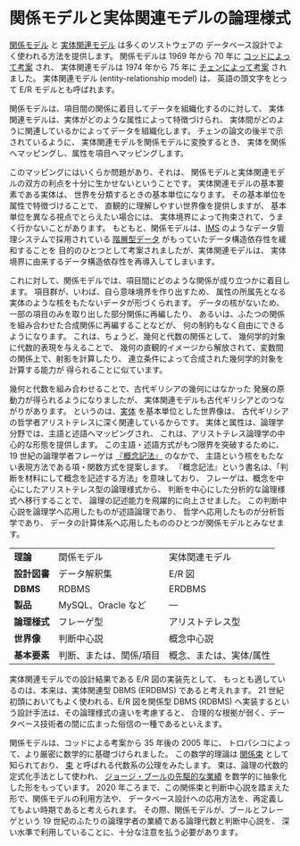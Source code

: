 # 関係モデルと実体関連モデルの論理様式

[関係モデル] と [実体関連モデル] は多くのソストウェアの
データベース設計でよく使われる方法を提供します。
関係モデルは 1969 年から 70 年に [コッドによって考案] され、
実体関連モデルは 1974 年から 75 年に [チェンによって考案] されました。
実体関連モデル (entity-relationship model) は、
英語の頭文字をとって E/R モデルとも呼ばれます。

関係モデルは、項目間の関係に着目してデータを組織化するのに対して、
実体関連モデルは、実体がどのような属性によって特徴づけられ、
実体間がどのように関連しているかによってデータを組織化します。
チェンの論文の後半で示されているように、
実体関連モデルを関係モデルに変換するとき、
実体を関係へマッピングし、属性を項目へマッピングします。

このマッピングにはいくらか問題があり、それは、
関係モデルと実体関連モデルの双方の利点を十分に生かせないということです。
実体関連モデルの基本要素である実体は、
世界を分類するときの基本単位になります。
その基本単位を属性で特徴づけることで、
直観的に理解しやすい世界像を提供しますが、
基本単位を異なる視点でとらえたい場合には、
実体境界によって拘束されて、うまく行かないことがあります。
もともと、関係モデルは、[IMS] のようなデータ管理システムで採用されている
[階層型データ] がもっていたデータ構造依存性を緩和することを
目的のひとつとして考案されましたが、実体関連モデルは、
実体境界に由来するデータ構造依存性を再導入してしまいます。

これに対して、関係モデルでは、項目間にどのような関係が成り立つかに着目します。
項目群が、いわば、自ら意味境界を作り出すため、
属性の所属先となる実体のような核をもたないデータが形づくられます。
データの核がないため、一部の項目のみを取り出した部分関係に再編したり、
あるいは、ふたつの関係を組み合わせた合成関係に再編することなどが、
何の制約もなく自由にできるようになります。
これは、ちょうど、幾何と代数の関係として、
幾何学的対象に代数的表現を与えることで、
幾何の直観的イメージから解放されて、変数間の関係上で、射影を計算したり、
連立条件によって合成された幾何学的対象を計算する能力が
得られることに似ています。

幾何と代数を組み合わせることで、古代ギリシアの幾何にはなかった
発展の原動力が得られるようになりましたが、
実体関連モデルも古代ギリシアとのつながりがあります。
というのは、[実体] を基本単位とした世界像は、
古代ギリシアの哲学者アリストテレスに深く関連しているからです。
実体と属性は、論理学分野では、主語と述語へマッピングされ、
これは、アリストテレス論理学の中心的な形態を提供します。
この主語・述語方式がもつ限界を突破するために、
19 世紀の論理学者フレーゲは [『概念記法』] のなかで、
主語という核をもたない表現方法である項・関数方式を提案します。
『概念記法』という書名は、「判断を材料にして概念を記述する方法」を意味しており、
フレーゲは、概念を中心にしたアリストテレス型の論理様式から、
判断を中心にした分析的な論理様式へ移行することで、
論理の記述能力を飛躍的に向上させました。
この判断中心説を論理学へ応用したものが述語論理であり、
哲学へ応用したものが分析哲学であり、
データの計算体系へ応用したもののひとつが関係モデルとみなせます。

| | | |
|----------|------------|----------------|
| **理論** | 関係モデル | 実体関連モデル |
| **設計図書** | データ解釈集 | E/R 図 |
| **DBMS** | RDBMS | ERDBMS |
| **製品** | MySQL、Oracle など | — |
| **論理様式** | フレーゲ型 | アリストテレス型 |
| **世界像** | 判断中心説 | 概念中心説 |
| **基本要素** | 判断、または、関係/項目 | 概念、または、実体/属性 |

実体関連モデルでの設計結果である E/R 図の実装先として、
もっとも適しているのは、本来は、実体関連型 DBMS (ERDBMS) であると考えれます。
21 世紀初頭においてもよく使われる、E/R 図を関係型 DBMS (RDBMS)
へ実装するという設計手法は、その論理様式の違いを考慮すると、
合理的な根拠が弱く、データベース技術者の間に広まった俗信の一種であるといえます。

関係モデルは、コッドによる考案から 35 年後の 2005 年に、
トロパシコによって、より厳密に数学的に基礎づけられました。
この数学的理論は [関係束] として知られており、
[束] と呼ばれる代数系の公理をみたします。
束は、論理の代数的定式化手法として使われ、
[ジョージ・ブールの先駆的な業績] を数学的に抽象化した形をもっています。
2020 年ころまで、この関係束と判断中心説を踏まえた形で、関係モデルの利用方法や、
データベース設計への応用方法を、再定義してもよい時期であると考えられます。
その際、関係モデルが、ブールとフレーゲという
19 世紀のふたりの論理学者の業績である論理代数と判断中心説を、
深い水準で利用していることに、十分な注意を払う必要があります。

[関係モデル]: https://ja.wikipedia.org/wiki/関係モデル
[実体関連モデル]: https://ja.wikipedia.org/wiki/実体関連モデル
[コッドによって考案]: http://dl.acm.org/citation.cfm?id=362685
[チェンによって考案]: http://dl.acm.org/citation.cfm?id=320440
[IMS]: https://ja.wikipedia.org/wiki/IMS
[階層型データ]: https://ja.wikipedia.org/wiki/階層型データモデル
[実体]: https://ja.wikipedia.org/wiki/実体
[『概念記法』]: https://ja.wikipedia.org/wiki/概念記法
[束]: https://ja.wikipedia.org/wiki/束_(束論)
[関係束]: https://arxiv.org/abs/cs/0501053
[ジョージ・ブールの先駆的な業績]: http://georgeboole.com/boole/legacy/mathematics/

